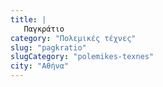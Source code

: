 ```yaml
---
title: |
   Παγκράτιο
category: "Πολεμικές τέχνες"
slug: "pagkratio"
slugCategory: "polemikes-texnes"
city: "Αθήνα"
---
```


